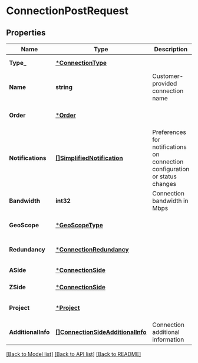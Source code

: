 # ConnectionPostRequest

## Properties
Name | Type | Description | Notes
------------ | ------------- | ------------- | -------------
**Type_** | [***ConnectionType**](ConnectionType.md) |  | [default to null]
**Name** | **string** | Customer-provided connection name | [default to null]
**Order** | [***Order**](Order.md) |  | [optional] [default to null]
**Notifications** | [**[]SimplifiedNotification**](SimplifiedNotification.md) | Preferences for notifications on connection configuration or status changes | [default to null]
**Bandwidth** | **int32** | Connection bandwidth in Mbps | [default to null]
**GeoScope** | [***GeoScopeType**](GeoScopeType.md) |  | [optional] [default to null]
**Redundancy** | [***ConnectionRedundancy**](ConnectionRedundancy.md) |  | [optional] [default to null]
**ASide** | [***ConnectionSide**](ConnectionSide.md) |  | [default to null]
**ZSide** | [***ConnectionSide**](ConnectionSide.md) |  | [default to null]
**Project** | [***Project**](Project.md) |  | [optional] [default to null]
**AdditionalInfo** | [**[]ConnectionSideAdditionalInfo**](ConnectionSideAdditionalInfo.md) | Connection additional information | [optional] [default to null]

[[Back to Model list]](../README.md#documentation-for-models) [[Back to API list]](../README.md#documentation-for-api-endpoints) [[Back to README]](../README.md)

